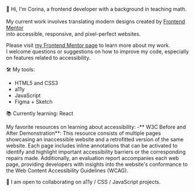 👋 Hi, I'm Corina, a frontend developer with a background in teaching math.
<br>
<br> My current work involves translating modern designs created by [Frontend Mentor](https://www.frontendmentor.io)
<br> into accessible, responsive, and pixel-perfect websites.

Please visit [my Frontend Mentor page](https://www.frontendmentor.io/profile/Cor-Ina) to learn more about my work.
<br>I welcome questions or suggestions on how to improve my code, especially on features related to accessibility.

🛠 My tools:
- HTML5 and CSS3
- a11y
- JavaScript
- Figma + Sketch

📚 Currently learning: React

My favorite resources on learning about accessibility:
  -** W3C Before and After Demonstration**: This resource consists of multiple pages showcasing an inaccessible website and a retrofitted version of the same website. Each page includes inline annotations that can be activated to identify and highlight important accessibility barriers or the corresponding repairs made. Additionally, an evaluation report accompanies each web page, providing developers with insights into the website's conformance to the Web Content Accessibility Guidelines (WCAG).
                         
👷 I am open to collaborating on a11y / CSS / JavaScript projects.
